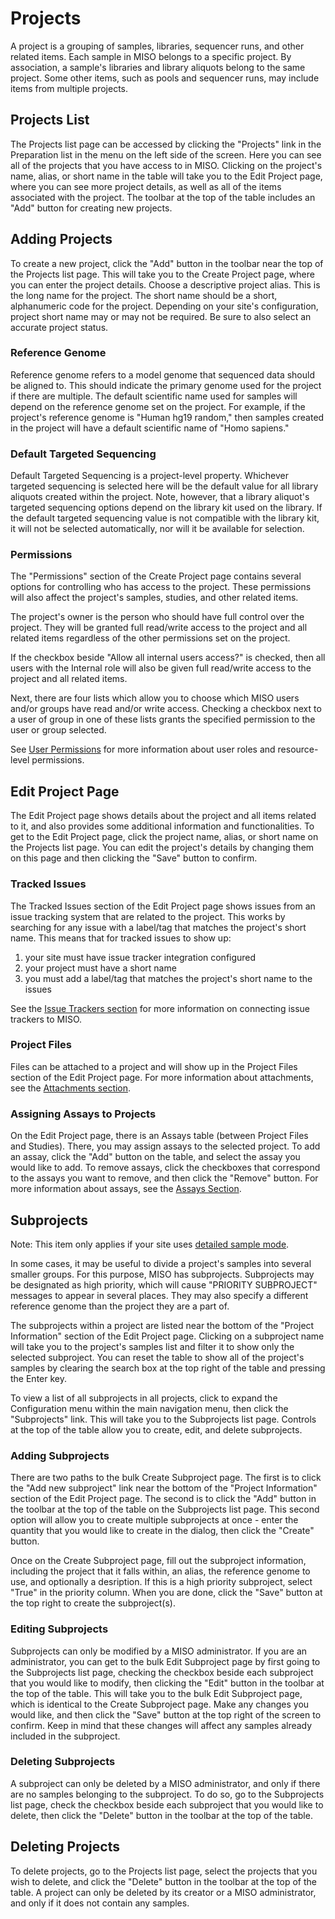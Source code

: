 # Projects

A project is a grouping of samples, libraries, sequencer runs, and other related items. Each sample in MISO belongs to
a specific project. By association, a sample's libraries and library aliquots belong to the same project. Some other
items, such as pools and sequencer runs, may include items from multiple projects.



## Projects List

The Projects list page can be accessed by clicking the "Projects" link in the Preparation list in the menu on the left
side of the screen. Here you can see all of the projects that you have access to in MISO. Clicking on the project's
name, alias, or short name in the table will take you to the Edit Project page, where you can see more project details,
as well as all of the items associated with the project. The toolbar at the top of the table includes an "Add" button
for creating new projects.



## Adding Projects

To create a new project, click the "Add" button in the toolbar near the top of the Projects list page. This will take
you to the Create Project page, where you can enter the project details. Choose a descriptive project alias. This is
the long name for the project. The short name should be a short, alphanumeric code for the project. Depending on your
site's configuration, project short name may or may not be required. Be sure to also select an accurate project status.



### Reference Genome

Reference genome refers to a model genome that sequenced data should be aligned to. This should indicate the primary
genome used for the project if there are multiple. The default scientific name used for samples will depend on the
reference genome set on the project. For example, if the project's reference genome is "Human hg19 random," then
samples created in the project will have a default scientific name of "Homo sapiens."


### Default Targeted Sequencing

Default Targeted Sequencing is a project-level property. Whichever targeted sequencing is selected here will be the
default value for all library aliquots created within the project. Note, however, that a library aliquot's targeted
sequencing options depend on the library kit used on the library. If the default targeted sequencing value is not
compatible with the library kit, it will not be selected automatically, nor will it be available for selection.


### Permissions

The "Permissions" section of the Create Project page contains several options for controlling who has access to the
project. These permissions will also affect the project's samples, studies, and other related items.

The project's owner is the person who should have full control over the project. They will be granted full read/write
access to the project and all related items regardless of the other permissions set on the project.

If the checkbox beside "Allow all internal users access?" is checked, then all users with the Internal role will also
be given full read/write access to the project and all related items.

Next, there are four lists which allow you to choose which MISO users and/or groups have read and/or write access.
Checking a checkbox next to a user of group in one of these lists grants the specified permission to the user or group
selected.

See [User Permissions](../users_and_groups/#user-permissions) for more information about user roles and resource-level
permissions.



## Edit Project Page

The Edit Project page shows details about the project and all items related to it, and also provides some additional
information and functionalities. To get to the Edit Project page, click the project name, alias, or short name on the
Projects list page. You can edit the project's details by changing them on this page and then clicking the "Save"
button to confirm.


### Tracked Issues

The Tracked Issues section of the Edit Project page shows issues from an issue tracking system that are related to the
project. This works by searching for any issue with a label/tag that matches the project's short name. This means that
for tracked issues to show up:

1. your site must have issue tracker integration configured
1. your project must have a short name
1. you must add a label/tag that matches the project's short name to the issues

See the [Issue Trackers section](../site_configuration/#issue-trackers) for more information on connecting issue
trackers to MISO.


### Project Files

Files can be attached to a project and will show up in the Project Files section of the Edit Project page. For more
information about attachments, see the [Attachments section](../attachments/).

### Assigning Assays to Projects

On the Edit Project page, there is an Assays table (between Project Files and Studies). There, you may assign 
assays to the selected project. To add an assay, click the "Add" button on the table, and select the assay you 
would like to add. To remove assays, click the checkboxes that correspond to the assays you want to remove, and
 then click the "Remove" button. For more information about assays, see the 
 [Assays Section](../requisitions/#assays).

## Subprojects

Note: This item only applies if your site uses [detailed sample mode](../site_configuration/#detailed-sample-mode).

In some cases, it may be useful to divide a project's samples into several smaller groups. For this purpose, MISO has
subprojects. Subprojects may be designated as high priority, which will cause "PRIORITY SUBPROJECT" messages to appear
in several places. They may also specify a different reference genome than the project they are a part of.

The subprojects within a project are listed near the bottom of the "Project Information" section of the Edit Project
page. Clicking on a subproject name will take you to the project's samples list and filter it to show only the selected
subproject. You can reset the table to show all of the project's samples by clearing the search box at the top right of
the table and pressing the Enter key.

To view a list of all subprojects in all projects, click to expand the Configuration menu within the main navigation
menu, then click the "Subprojects" link. This will take you to the Subprojects list page. Controls at the top of the
table allow you to create, edit, and delete subprojects.



### Adding Subprojects

There are two paths to the bulk Create Subproject page. The first is to click the "Add new subproject" link near the
bottom of the "Project Information" section of the Edit Project page. The second is to click the "Add" button in the
toolbar at the top of the table on the Subprojects list page. This second option will allow you to create multiple
subprojects at once - enter the quantity that you would like to create in the dialog, then click the "Create" button.

Once on the Create Subproject page, fill out the subproject information, including the project that it falls within,
an alias, the reference genome to use, and optionally a desription. If this is a high priority subproject, select
"True" in the priority column. When you are done, click the "Save" button at the top right to create the subproject(s).


### Editing Subprojects

Subprojects can only be modified by a MISO administrator. If you are an administrator, you can get to the bulk Edit
Subproject page by first going to the Subprojects list page, checking the checkbox beside each subproject that you
would like to modify, then clicking the "Edit" button in the toolbar at the top of the table. This will take you to the
bulk Edit Subproject page, which is identical to the Create Subproject page. Make any changes you would like, and then
click the "Save" button at the top right of the screen to confirm. Keep in mind that these changes will affect any
samples already included in the subproject.


### Deleting Subprojects

A subproject can only be deleted by a MISO administrator, and only if there are no samples belonging to the subproject.
To do so, go to the Subprojects list page, check the checkbox beside each subproject that you would like to delete,
then click the "Delete" button in the toolbar at the top of the table.

## Deleting Projects

To delete projects, go to the Projects list page, select the projects that you wish to delete, and click the "Delete"
button in the toolbar at the top of the table. A project can only be deleted by its creator or a MISO administrator,
and only if it does not contain any samples.
